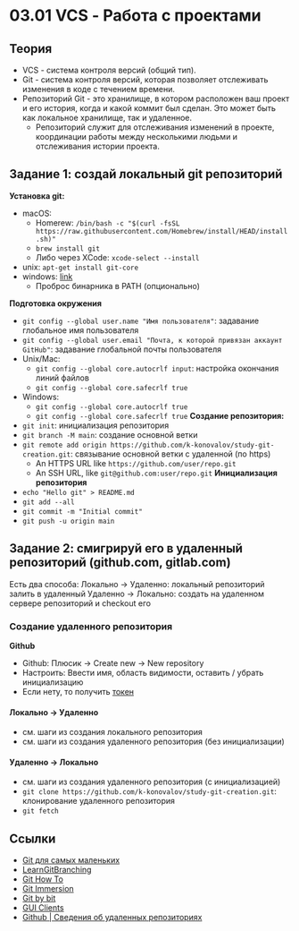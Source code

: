 # 03.01 VCS - Работа с проектами

## Теория
- VCS - система контроля версий (общий тип).  
- Git - система контроля версий, которая позволяет отслеживать изменения в коде с течением времени.
- Репозиторий Git - это хранилище, в котором расположен ваш проект и его история, когда и какой коммит был сделан. Это может быть как локальное хранилище, так и удаленное.  
  - Репозиторий служит для отслеживания изменений в проекте, координации работы между несколькими людьми и отслеживания истории проекта.

## Задание 1: создай локальный git репозиторий
**Установка git:**
- macOS: 
  - Homerew: `/bin/bash -c "$(curl -fsSL https://raw.githubusercontent.com/Homebrew/install/HEAD/install.sh)"`
  - `brew install git`
  - Либо через XCode: `xcode-select --install`
- unix: `apt-get install git-core`
- windows: [link](http://git-for-windows.github.io/)
  - Проброс бинарника в PATH (опционально)

**Подготовка окружения**
- `git config --global user.name "Имя пользователя"`: задавание глобальное имя пользователя
- `git config --global user.email "Почта, к которой привязан аккаунт GitHub"`: задавание глобальной почты пользователя
- Unix/Mac:
  - `git config --global core.autocrlf input`: настройка окончания линий файлов
  - `git config --global core.safecrlf true`
- Windows:
  - `git config --global core.autocrlf true`
  - `git config --global core.safecrlf true`
**Создание репозитория:**
- `git init`: инициализация репозитория
- `git branch -M main`: создание основной ветки
- `git remote add origin https://github.com/k-konovalov/study-git-creation.git`: связывание основной ветки с удаленной (по https)
  - An HTTPS URL like `https://github.com/user/repo.git`
  - An SSH URL, like `git@github.com:user/repo.git`
**Инициализация репозитория**
- `echo "Hello git" > README.md`
- `git add --all`
- `git commit -m "Initial commit"`
- `git push -u origin main`

## Задание 2: смигрируй его в удаленный репозиторий (github.com, gitlab.com)
Есть два способа:
Локально -> Удаленно: локальный репозиторий залить в удаленный
Удаленно -> Локально: создать на удаленном сервере репозиторий и checkout его

### Создание удаленного репозитория
**Github**
- Github: Плюсик -> Create new → New repository
- Настроить: Ввести имя, область видимости, оставить / убрать инициализацию
- Если нету, то получить [токен](https://github.com/settings/personal-access-tokens/new)

#### Локально -> Удаленно
- см. шаги из создания локального репозитория
- см. шаги из создания удаленного репозитория (без инициализации)

#### Удаленно -> Локально
- см. шаги из создания удаленного репозитория (c инициализацией)
- `git clone https://github.com/k-konovalov/study-git-creation.git`: клонирование удаленного репозитория
- `git fetch`

## Ссылки
- [Git для самых маленьких](https://habr.com/ru/articles/854752/)
- [LearnGitBranching](https://learngitbranching.js.org/)
- [Git How To](https://githowto.com/ru)
- [Git Immersion](https://gitimmersion.com/)
- [Git by bit](https://gitbybit.com/)
- [GUI Clients](https://git-scm.com/downloads/guis)
- [Github | Сведения об удаленных репозиториях](https://docs.github.com/ru/get-started/git-basics/about-remote-repositories#cloning-with-https-urls)